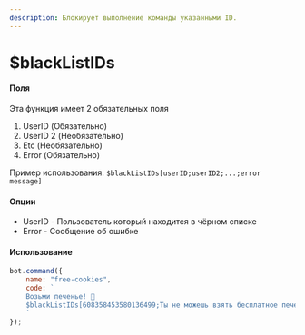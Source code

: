 ```yaml
---
description: Блокирует выполнение команды указанными ID.
---
```


# $blackListIDs

#### Поля

Эта функция имеет 2 обязательных поля

1. UserID \(Обязательно\)
2. UserID 2 \(Необязательно\)
3. Etc \(Необязательно\)
4. Error \(Обязательно\)

Пример использования: `$blackListIDs[userID;userID2;...;error message]`

#### Опции

* UserID - Пользователь который находится в чёрном списке
* Error - Сообщение об ошибке

#### Использование

```javascript
bot.command({
    name: "free-cookies",
    code: `
    Возьми печенье! 🍪
    $blackListIDs[608358453580136499;Ты не можешь взять бесплатное печенье, Лереф, ты сегодня съел слишком много печенья:(]
    `
});
```

